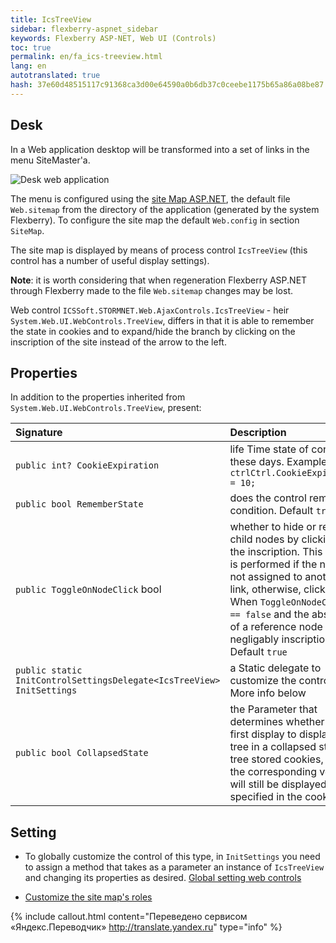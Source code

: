 ```yaml
---
title: IcsTreeView
sidebar: flexberry-aspnet_sidebar
keywords: Flexberry ASP-NET, Web UI (Controls)
toc: true
permalink: en/fa_ics-treeview.html
lang: en
autotranslated: true
hash: 37e60d48515117c91368ca3d00e64590a0b6db37c0ceebe1175b65a86a08be87
---
```


## Desk

In a Web application desktop will be transformed into a set of links in the menu SiteMaster'a.

![Desk web application](/images/pages/products/flexberry-winforms/desktop/webdesktop.png)

The menu is configured using the [site Map ASP.NET](http://msdn.microsoft.com/ru-ru/library/yy2ykkab(v=vs.100).aspx), the default file `Web.sitemap` from the directory of the application (generated by the system Flexberry). To configure the site map the default `Web.config` in section `SiteMap`.

The site map is displayed by means of process control `IcsTreeView` (this control has a number of useful display settings).

__Note__: it is worth considering that when regeneration Flexberry ASP.NET through Flexberry made to the file `Web.sitemap` changes may be lost.


Web control `ICSSoft.STORMNET.Web.AjaxControls.IcsTreeView` - heir `System.Web.UI.WebControls.TreeView`, differs in that it is able to remember the state in cookies and to expand/hide the branch by clicking on the inscription of the site instead of the arrow to the left.

## Properties

In addition to the properties inherited from `System.Web.UI.WebControls.TreeView`, present:

|Signature | Description|
|:-----------------------|:---------------------------------------------------|
| `public int? CookieExpiration` | life Time state of control in these days. Example: `ctrlCtrl.CookieExpiration = 10;`|
| `public bool RememberState` | does the control remember condition. Default `true`|
| `public ToggleOnNodeClick` bool | whether to hide or reveal child nodes by clicking on the inscription. This action is performed if the node is not assigned to another link, otherwise, click on it. When `ToggleOnNodeClick == false` and the absence of a reference node is negligably inscription. Default `true`|
| `public static InitControlSettingsDelegate<IcsTreeView> InitSettings` | a Static delegate to customize the control. More info below|
| `public bool CollapsedState` | the Parameter that determines whether the first display to display a tree in a collapsed state (if tree stored cookies, then the corresponding vertex will still be displayed in the specified in the cookie)|

## Setting

* To globally customize the control of this type, in `InitSettings` you need to assign a method that takes as a parameter an instance of `IcsTreeView` and changing its properties as desired. [Global setting web controls](fa_init-control-settings-delegate.html)

* [Customize the site map's roles](fa_sitemap-according-roles.html)



{% include callout.html content="Переведено сервисом «Яндекс.Переводчик» <http://translate.yandex.ru>" type="info" %}